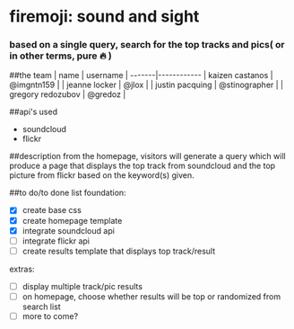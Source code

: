 # firemoji: sound and sight
### based on a single query, search for the top tracks and pics( or in other terms, pure :fire: )


##the team
| name | username |
-------|------------
| kaizen castanos | @imgntn159 |
| jeanne locker | @jlox |
| justin pacquing | @stinographer |
| gregory redozubov | @gredoz |


##api's used
- soundcloud
- flickr

##description
from the homepage, visitors will generate a query which will produce a page that displays the top track from soundcloud and the top picture from flickr based on the keyword(s) given.

##to do/to done list
foundation:
- [x] create base css
- [x] create homepage template
- [x] integrate soundcloud api
- [ ] integrate flickr api
- [ ] create results template that displays top track/result

extras:
- [ ] display multiple track/pic results
- [ ] on homepage, choose whether results will be top or randomized from search list
- [ ] more to come?
